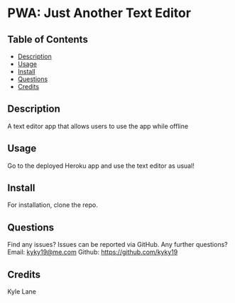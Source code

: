 # PWA: Just Another Text Editor
  
  ## Table of Contents
  * [Description](#description)
  * [Usage](#usage)
  * [Install](#install)
  * [Questions](#questions)
  * [Credits](#credits)
  ## Description
  A text editor app that allows users to use the app while offline
  
  ## Usage
  Go to the deployed Heroku app and use the text editor as usual!
  ## Install
  For installation, clone the repo.
  ## Questions
  Find any issues? Issues can be reported via GitHub.
  Any further questions?
  Email: kyky19@me.com
  Github: https://github.com/kyky19
  ## Credits
  Kyle Lane
